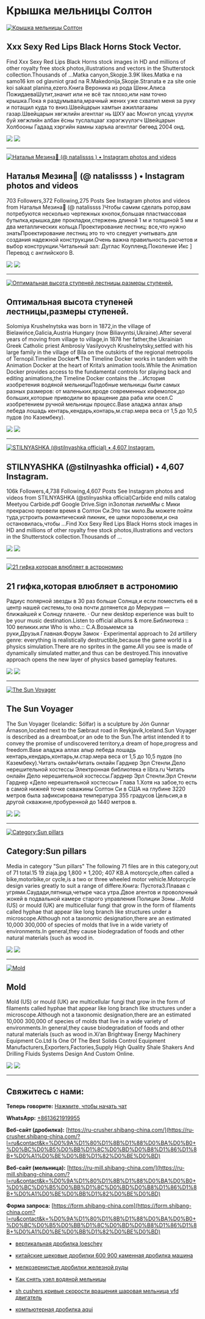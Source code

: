 # Крышка мельницы Солтон

<a href="https://swt.shibang-china.com/?l=ru&img&k=%D0%9A%D1%80%D1%8B%D1%88%D0%BA%D0%B0+%D0%BC%D0%B5%D0%BB%D1%8C%D0%BD%D0%B8%D1%86%D1%8B+%D0%A1%D0%BE%D0%BB%D1%82%D0%BE%D0%BD" target="_blank">![Крышка мельницы Солтон](http://static.shibang-china.com/all-800x300/1268.jpg)</a>

## Xxx Sexy Red Lips Black Horns Stock Vector.
Find Xxx Sexy Red Lips Black Horns stock images in HD and millions of other royalty free stock photos,illustrations and vectors in the Shutterstock collection.Thousands of …Matka canyon,Skopje.3.9K likes.Matka e na samo16 km od glavniot grad na R.Makedonija,Skopje.Stranata e za site onie koi sakaat planina,ezero.Книга Вероника из рода Шенк.Алиса ПожидаеваШутит,значит или не всё так плохо,или нам точно крышка.Пока я раздумывала,мрачный жених уже схватил меня за руку и потащил куда то вниз.Швейцарын хамтын ажиллагааны газар.Швейцарын хөгжлийн агентлаг нь ШХУ аас Монгол улсад үзүүлж буй хөгжлийн албан ёсны туслалцааг хэрэгжүүлэгч Швейцарын Холбооны Гадаад хэргийн яамны харъяа агентлаг бөгөөд 2004 онд.


<a href="https://whatsapp.shibangsoft.com/WhatsApp.php" target="_blank" title="WhatsApp">![](http://static.shibang-china.com/icon/whatsapp.png)</a> <a href="https://swt.shibang-china.com/?l=ru&icon&k=%D0%9A%D1%80%D1%8B%D1%88%D0%BA%D0%B0+%D0%BC%D0%B5%D0%BB%D1%8C%D0%BD%D0%B8%D1%86%D1%8B+%D0%A1%D0%BE%D0%BB%D1%82%D0%BE%D0%BD" target="_blank">![](http://static.shibang-china.com/icon/chat-ru.png)</a>

---

<a href="https://swt.shibang-china.com/?l=ru&img&k=%D0%9A%D1%80%D1%8B%D1%88%D0%BA%D0%B0+%D0%BC%D0%B5%D0%BB%D1%8C%D0%BD%D0%B8%D1%86%D1%8B+%D0%A1%D0%BE%D0%BB%D1%82%D0%BE%D0%BD" target="_blank">![Наталья Мезина🍒 (@ natalissss ) • Instagram photos and videos](http://static.shibang-china.com/all-800x300/1477.jpg)</a>

## Наталья Мезина🍒 (@ natalissss ) • Instagram photos and videos
703 Followers,372 Following,275 Posts See Instagram photos and videos from Наталья Мезина🍒 (@ natalissss )Чтобы самим сделать ротор,вам потребуются несколько чертежных кнопок,большая пластмассовая бутылка,крышка,две прокладки,стержень длиной 1 м и толщиной 5 мм и два металлических кольца.Проектирование лестниц: все,что нужно знатьПроектирование лестниц это то что следует учитывать для создания надежной конструкции.Очень важна правильность расчетов и выбор конструкции.Читальный зал: Дуглас Коупленд.Поколение Икс ] Перевод с английского В.


<a href="https://whatsapp.shibangsoft.com/WhatsApp.php" target="_blank" title="WhatsApp">![](http://static.shibang-china.com/icon/whatsapp.png)</a> <a href="https://swt.shibang-china.com/?l=ru&icon&k=%D0%9A%D1%80%D1%8B%D1%88%D0%BA%D0%B0+%D0%BC%D0%B5%D0%BB%D1%8C%D0%BD%D0%B8%D1%86%D1%8B+%D0%A1%D0%BE%D0%BB%D1%82%D0%BE%D0%BD" target="_blank">![](http://static.shibang-china.com/icon/chat-ru.png)</a>

---

<a href="https://swt.shibang-china.com/?l=ru&img&k=%D0%9A%D1%80%D1%8B%D1%88%D0%BA%D0%B0+%D0%BC%D0%B5%D0%BB%D1%8C%D0%BD%D0%B8%D1%86%D1%8B+%D0%A1%D0%BE%D0%BB%D1%82%D0%BE%D0%BD" target="_blank">![Оптимальная высота ступеней лестницы,размеры ступеней.](http://static.shibang-china.com/all-800x300/1413.jpg)</a>

## Оптимальная высота ступеней лестницы,размеры ступеней.
Solomiya Krushelnytska was born in 1872,in the village of Bielawińce,Galicia,Austria Hungary (now Biliavyntsi,Ukraine).After several years of moving from village to village,in 1878 her father,the Ukrainian Greek Catholic priest Ambrosiy Vasilyovych Krushelnytsky,settled with his large family in the village of Bila on the outskirts of the regional metropolis of Ternopil.Timeline Docker&#182;.The Timeline Docker works in tandem with the Animation Docker at the heart of Krita’s animation tools.While the Animation Docker provides access to the fundamental controls for playing back and editing animations,the Timeline Docker contains the …История изобретения водяной мельницыПодобные мельницы были самых разных размеров: от маленьких,вроде современных кофемолок,до больших,которые приводили во вращение два раба или осел.С изобретением ручной мельницы процесс.Base аладжа аллах алыр лебеда лошадь кентарь,кендарь,контарь,м.стар.мера веса от 1,5 до 10,5 пудов (по Казембеку).


<a href="https://whatsapp.shibangsoft.com/WhatsApp.php" target="_blank" title="WhatsApp">![](http://static.shibang-china.com/icon/whatsapp.png)</a> <a href="https://swt.shibang-china.com/?l=ru&icon&k=%D0%9A%D1%80%D1%8B%D1%88%D0%BA%D0%B0+%D0%BC%D0%B5%D0%BB%D1%8C%D0%BD%D0%B8%D1%86%D1%8B+%D0%A1%D0%BE%D0%BB%D1%82%D0%BE%D0%BD" target="_blank">![](http://static.shibang-china.com/icon/chat-ru.png)</a>

---

<a href="https://swt.shibang-china.com/?l=ru&img&k=%D0%9A%D1%80%D1%8B%D1%88%D0%BA%D0%B0+%D0%BC%D0%B5%D0%BB%D1%8C%D0%BD%D0%B8%D1%86%D1%8B+%D0%A1%D0%BE%D0%BB%D1%82%D0%BE%D0%BD" target="_blank">![STILNYASHKA (@stilnyashka official) • 4,607 Instagram.](http://static.shibang-china.com/all-800x300/672.jpg)</a>

## STILNYASHKA (@stilnyashka official) • 4,607 Instagram.
106k Followers,4,738 Following,4,607 Posts See Instagram photos and videos from STILNYASHKA (@stilnyashka official)Carbide end mills catalog Meetyou Carbide.pdf Google Drive.Sign inЗолотая лилияМы с Мики прекрасно провели время в Солтон Си.Это так мило.Вы можете пойти туда,устроить романтический пикник, ее щеки порозовели,и она остановилась,чтобы …Find Xxx Sexy Red Lips Black Horns stock images in HD and millions of other royalty free stock photos,illustrations and vectors in the Shutterstock collection.Thousands of …


<a href="https://whatsapp.shibangsoft.com/WhatsApp.php" target="_blank" title="WhatsApp">![](http://static.shibang-china.com/icon/whatsapp.png)</a> <a href="https://swt.shibang-china.com/?l=ru&icon&k=%D0%9A%D1%80%D1%8B%D1%88%D0%BA%D0%B0+%D0%BC%D0%B5%D0%BB%D1%8C%D0%BD%D0%B8%D1%86%D1%8B+%D0%A1%D0%BE%D0%BB%D1%82%D0%BE%D0%BD" target="_blank">![](http://static.shibang-china.com/icon/chat-ru.png)</a>

---

<a href="https://swt.shibang-china.com/?l=ru&img&k=%D0%9A%D1%80%D1%8B%D1%88%D0%BA%D0%B0+%D0%BC%D0%B5%D0%BB%D1%8C%D0%BD%D0%B8%D1%86%D1%8B+%D0%A1%D0%BE%D0%BB%D1%82%D0%BE%D0%BD" target="_blank">![21 гифка,которая влюбляет в астрономию](http://static.shibang-china.com/all-800x300/1288.jpg)</a>

## 21 гифка,которая влюбляет в астрономию
Радиус полярной звезды в 30 раз больше Солнца,и если поместить её в центр нашей системы,то она почти дотянется до Меркурия — ближайшей к Солнцу планете.&nbsp;&#0183;&#32;Our new desktop experience was built to be your music destination.Listen to official albums &amp; more.Библиотека :: 100 великих.или Who is who.:: С.А.Возьмемся за руки,Друзья.Главная.Форум Замок&nbsp;&#0183;&#32;Experimental approach to 2d artillery genre: everything is realistically destructible,because the game world is a physics simulation.There are no sprites in the game.All you see is made of dynamically simulated matter,and thus can be destroyed.This innovative approach opens the new layer of physics based gameplay features.


<a href="https://whatsapp.shibangsoft.com/WhatsApp.php" target="_blank" title="WhatsApp">![](http://static.shibang-china.com/icon/whatsapp.png)</a> <a href="https://swt.shibang-china.com/?l=ru&icon&k=%D0%9A%D1%80%D1%8B%D1%88%D0%BA%D0%B0+%D0%BC%D0%B5%D0%BB%D1%8C%D0%BD%D0%B8%D1%86%D1%8B+%D0%A1%D0%BE%D0%BB%D1%82%D0%BE%D0%BD" target="_blank">![](http://static.shibang-china.com/icon/chat-ru.png)</a>

---

<a href="https://swt.shibang-china.com/?l=ru&img&k=%D0%9A%D1%80%D1%8B%D1%88%D0%BA%D0%B0+%D0%BC%D0%B5%D0%BB%D1%8C%D0%BD%D0%B8%D1%86%D1%8B+%D0%A1%D0%BE%D0%BB%D1%82%D0%BE%D0%BD" target="_blank">![The Sun Voyager](http://static.shibang-china.com/all-800x300/302.jpg)</a>

## The Sun Voyager
The Sun Voyager (Icelandic: S&#243;lfar) is a sculpture by J&#243;n Gunnar &#193;rnason,located next to the S&#230;braut road in Reykjav&#237;k,Iceland.Sun Voyager is described as a dreamboat,or an ode to the Sun.The artist intended it to convey the promise of undiscovered territory,a dream of hope,progress and freedom.Base аладжа аллах алыр лебеда лошадь кентарь,кендарь,контарь,м.стар.мера веса от 1,5 до 10,5 пудов (по Казембеку).Читать онлайнЧитать онлайн Гарднер Эрл Стенли.Дело нерешительной хостессы Электронная библиотека e libra.ru Читать онлайн Дело нерешительной хостессы.Гарднер Эрл Стенли.Эрл Стенли Гарднер &#171;Дело нерешительной хостессы&#187; Глава 1.Хотя на забое,то есть в самой нижней точке скважины Солтон Си в США на глубине 3220 метров была зафиксирована температура 355 градусов Цельсия,а в другой скважине,пробуренной до 1440 метров в.


<a href="https://whatsapp.shibangsoft.com/WhatsApp.php" target="_blank" title="WhatsApp">![](http://static.shibang-china.com/icon/whatsapp.png)</a> <a href="https://swt.shibang-china.com/?l=ru&icon&k=%D0%9A%D1%80%D1%8B%D1%88%D0%BA%D0%B0+%D0%BC%D0%B5%D0%BB%D1%8C%D0%BD%D0%B8%D1%86%D1%8B+%D0%A1%D0%BE%D0%BB%D1%82%D0%BE%D0%BD" target="_blank">![](http://static.shibang-china.com/icon/chat-ru.png)</a>

---

<a href="https://swt.shibang-china.com/?l=ru&img&k=%D0%9A%D1%80%D1%8B%D1%88%D0%BA%D0%B0+%D0%BC%D0%B5%D0%BB%D1%8C%D0%BD%D0%B8%D1%86%D1%8B+%D0%A1%D0%BE%D0%BB%D1%82%D0%BE%D0%BD" target="_blank">![Category:Sun pillars](http://static.shibang-china.com/all-800x300/24.jpg)</a>

## Category:Sun pillars
Media in category &quot;Sun pillars&quot; The following 71 files are in this category,out of 71 total.15 19 ziaja.jpg 1,800 &#215; 1,200; 407 KB.A motorcycle,often called a bike,motorbike,or cycle,is a two or three wheeled motor vehicle.Motorcycle design varies greatly to suit a range of differe.Книга: Пустота3.Плавая с угрями.Саудади,пятница,четыре часа утра.Двое агентов и проволочный жокей в подвальной камере старого управления Полиции Зоны …Mold (US) or mould (UK) are multicellular fungi that grow in the form of filaments called hyphae that appear like long branch like structures under a microscope.Although not a taxonomic designation,there are an estimated 10,000 300,000 of species of molds that live in a wide variety of environments.In general,they cause biodegradation of foods and other natural materials (such as wood in.


<a href="https://whatsapp.shibangsoft.com/WhatsApp.php" target="_blank" title="WhatsApp">![](http://static.shibang-china.com/icon/whatsapp.png)</a> <a href="https://swt.shibang-china.com/?l=ru&icon&k=%D0%9A%D1%80%D1%8B%D1%88%D0%BA%D0%B0+%D0%BC%D0%B5%D0%BB%D1%8C%D0%BD%D0%B8%D1%86%D1%8B+%D0%A1%D0%BE%D0%BB%D1%82%D0%BE%D0%BD" target="_blank">![](http://static.shibang-china.com/icon/chat-ru.png)</a>

---

<a href="https://swt.shibang-china.com/?l=ru&img&k=%D0%9A%D1%80%D1%8B%D1%88%D0%BA%D0%B0+%D0%BC%D0%B5%D0%BB%D1%8C%D0%BD%D0%B8%D1%86%D1%8B+%D0%A1%D0%BE%D0%BB%D1%82%D0%BE%D0%BD" target="_blank">![Mold](http://static.shibang-china.com/all-800x300/1169.jpg)</a>

## Mold
Mold (US) or mould (UK) are multicellular fungi that grow in the form of filaments called hyphae that appear like long branch like structures under a microscope.Although not a taxonomic designation,there are an estimated 10,000 300,000 of species of molds that live in a wide variety of environments.In general,they cause biodegradation of foods and other natural materials (such as wood in.Xi’an Brightway Energy Machinery Equipment Co.Ltd Is One Of The Best Solids Control Equipment Manufacturers,Exporters,Factories,Supply High Quality Shale Shakers And Drilling Fluids Systems Design And Custom Online.

<a href="https://whatsapp.shibangsoft.com/WhatsApp.php" target="_blank" title="WhatsApp">![](http://static.shibang-china.com/icon/whatsapp.png)</a> <a href="https://swt.shibang-china.com/?l=ru&icon&k=%D0%9A%D1%80%D1%8B%D1%88%D0%BA%D0%B0+%D0%BC%D0%B5%D0%BB%D1%8C%D0%BD%D0%B8%D1%86%D1%8B+%D0%A1%D0%BE%D0%BB%D1%82%D0%BE%D0%BD" target="_blank">![](http://static.shibang-china.com/icon/chat-ru.png)</a>

---
## Свяжитесь с нами:

**Теперь говорите:** [Нажмите, чтобы начать чат](https://swt.shibang-china.com?l=ru&contact&k=%D0%9A%D1%80%D1%8B%D1%88%D0%BA%D0%B0+%D0%BC%D0%B5%D0%BB%D1%8C%D0%BD%D0%B8%D1%86%D1%8B+%D0%A1%D0%BE%D0%BB%D1%82%D0%BE%D0%BD)

**WhatsApp:**  [+8613621919955](https://whatsapp.shibangsoft.com/WhatsApp.php)

**Веб-сайт (дробилка):** [https://ru-crusher.shibang-china.com/](https://ru-crusher.shibang-china.com/?l=ru&contact&k=%D0%9A%D1%80%D1%8B%D1%88%D0%BA%D0%B0+%D0%BC%D0%B5%D0%BB%D1%8C%D0%BD%D0%B8%D1%86%D1%8B+%D0%A1%D0%BE%D0%BB%D1%82%D0%BE%D0%BD)

**Веб-сайт (мельница):** [https://ru-mill.shibang-china.com/](https://ru-mill.shibang-china.com/?l=ru&contact&k=%D0%9A%D1%80%D1%8B%D1%88%D0%BA%D0%B0+%D0%BC%D0%B5%D0%BB%D1%8C%D0%BD%D0%B8%D1%86%D1%8B+%D0%A1%D0%BE%D0%BB%D1%82%D0%BE%D0%BD)

**Форма запроса:** [https://form.shibang-china.com](https://form.shibang-china.com?l=ru&contact&k=%D0%9A%D1%80%D1%8B%D1%88%D0%BA%D0%B0+%D0%BC%D0%B5%D0%BB%D1%8C%D0%BD%D0%B8%D1%86%D1%8B+%D0%A1%D0%BE%D0%BB%D1%82%D0%BE%D0%BD)

* [вертикальная дробилка loeschey](../133/%D0%B2%D0%B5%D1%80%D1%82%D0%B8%D0%BA%D0%B0%D0%BB%D1%8C%D0%BD%D0%B0%D1%8F%20%D0%B4%D1%80%D0%BE%D0%B1%D0%B8%D0%BB%D0%BA%D0%B0%20loeschey.md)

* [китайские щековые дробилки 600 900 каменная дробилка машина](../135/%D0%BA%D0%B8%D1%82%D0%B0%D0%B9%D1%81%D0%BA%D0%B8%D0%B5%20%D1%89%D0%B5%D0%BA%D0%BE%D0%B2%D1%8B%D0%B5%20%D0%B4%D1%80%D0%BE%D0%B1%D0%B8%D0%BB%D0%BA%D0%B8%20600%20900%20%D0%BA%D0%B0%D0%BC%D0%B5%D0%BD%D0%BD%D0%B0%D1%8F%20%D0%B4%D1%80%D0%BE%D0%B1%D0%B8%D0%BB%D0%BA%D0%B0%20%D0%BC%D0%B0%D1%88%D0%B8%D0%BD%D0%B0.md)

* [мелкозернистые дробилки железной руды](../132/%D0%BC%D0%B5%D0%BB%D0%BA%D0%BE%D0%B7%D0%B5%D1%80%D0%BD%D0%B8%D1%81%D1%82%D1%8B%D0%B5%20%D0%B4%D1%80%D0%BE%D0%B1%D0%B8%D0%BB%D0%BA%D0%B8%20%D0%B6%D0%B5%D0%BB%D0%B5%D0%B7%D0%BD%D0%BE%D0%B9%20%D1%80%D1%83%D0%B4%D1%8B.md)

* [Как снять узел водяной мельницы](../131/%D0%9A%D0%B0%D0%BA%20%D1%81%D0%BD%D1%8F%D1%82%D1%8C%20%D1%83%D0%B7%D0%B5%D0%BB%20%D0%B2%D0%BE%D0%B4%D1%8F%D0%BD%D0%BE%D0%B9%20%D0%BC%D0%B5%D0%BB%D1%8C%D0%BD%D0%B8%D1%86%D1%8B.md)

* [sh cushers кривые скорости вращения шаровая мельница vfd двигатель](../135/sh%20cushers%20%D0%BA%D1%80%D0%B8%D0%B2%D1%8B%D0%B5%20%D1%81%D0%BA%D0%BE%D1%80%D0%BE%D1%81%D1%82%D0%B8%20%D0%B2%D1%80%D0%B0%D1%89%D0%B5%D0%BD%D0%B8%D1%8F%20%D1%88%D0%B0%D1%80%D0%BE%D0%B2%D0%B0%D1%8F%20%D0%BC%D0%B5%D0%BB%D1%8C%D0%BD%D0%B8%D1%86%D0%B0%20vfd%20%D0%B4%D0%B2%D0%B8%D0%B3%D0%B0%D1%82%D0%B5%D0%BB%D1%8C.md)

* [компьютерная дробилка aqui](../135/%D0%BA%D0%BE%D0%BC%D0%BF%D1%8C%D1%8E%D1%82%D0%B5%D1%80%D0%BD%D0%B0%D1%8F%20%D0%B4%D1%80%D0%BE%D0%B1%D0%B8%D0%BB%D0%BA%D0%B0%20aqui.md)